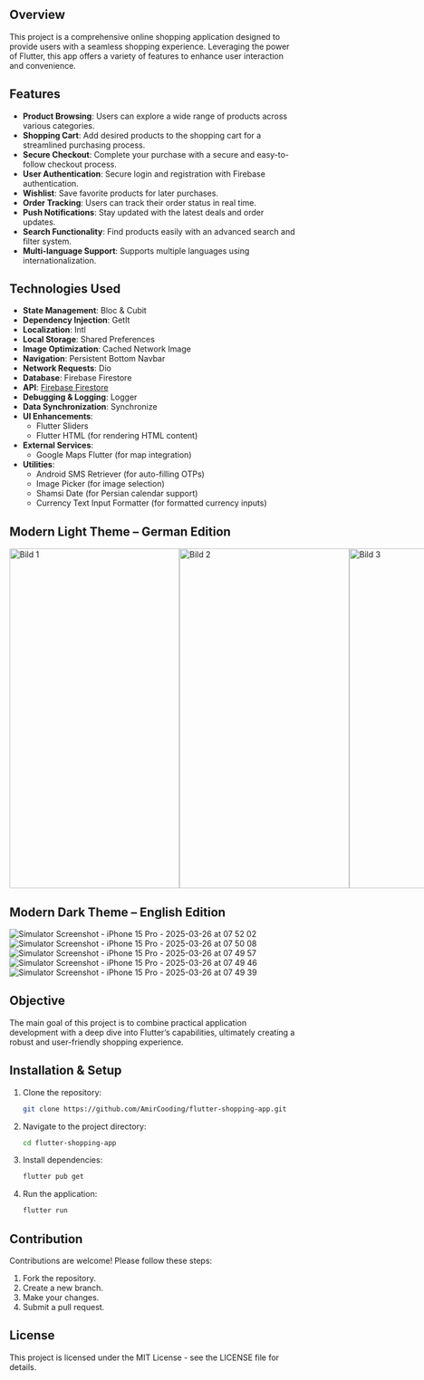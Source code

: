 

## Overview

This project is a comprehensive online shopping application designed to provide users with a seamless shopping experience. Leveraging the power of Flutter, this app offers a variety of features to enhance user interaction and convenience.

## Features

- **Product Browsing**: Users can explore a wide range of products across various categories.
- **Shopping Cart**: Add desired products to the shopping cart for a streamlined purchasing process.
- **Secure Checkout**: Complete your purchase with a secure and easy-to-follow checkout process.
- **User Authentication**: Secure login and registration with Firebase authentication.
- **Wishlist**: Save favorite products for later purchases.
- **Order Tracking**: Users can track their order status in real time.
- **Push Notifications**: Stay updated with the latest deals and order updates.
- **Search Functionality**: Find products easily with an advanced search and filter system.
- **Multi-language Support**: Supports multiple languages using internationalization.

## Technologies Used

- **State Management**: Bloc & Cubit
- **Dependency Injection**: GetIt
- **Localization**: Intl
- **Local Storage**: Shared Preferences
- **Image Optimization**: Cached Network Image
- **Navigation**: Persistent Bottom Navbar
- **Network Requests**: Dio
- **Database**: Firebase Firestore
- **API**: [Firebase Firestore](https://fakestoreapi.com/)
- **Debugging & Logging**: Logger
- **Data Synchronization**: Synchronize
- **UI Enhancements**:
  - Flutter Sliders
  - Flutter HTML (for rendering HTML content)
- **External Services**:
  - Google Maps Flutter (for map integration)
- **Utilities**:
  - Android SMS Retriever (for auto-filling OTPs)
  - Image Picker (for image selection)
  - Shamsi Date (for Persian calendar support)
  - Currency Text Input Formatter (for formatted currency inputs)


## Modern Light Theme – German Edition

<div style="display: flex; justify-content: space-between; flex-wrap: nowrap;">
  <img src="https://github.com/user-attachments/assets/17042c71-1a04-4a0a-aaa7-6d9ab1e40f80" width="300" height="600" alt="Bild 1">
  <img src="https://github.com/user-attachments/assets/d7407c43-0075-4bee-813e-1b920302d2bb" width="300" height="600" alt="Bild 2">
  <img src="https://github.com/user-attachments/assets/3f397aad-8322-4aa4-b211-aa98857b06a9" width="300" height="600" alt="Bild 3">
  <img src="https://github.com/user-attachments/assets/70af4b73-9f87-4481-a26e-562e034be958" width="300" height="600" alt="Bild 4">
</div>


## Modern Dark Theme – English Edition
![Simulator Screenshot - iPhone 15 Pro - 2025-03-26 at 07 52 02](https://github.com/user-attachments/assets/c16f475d-4415-40a3-8373-ccb3dabd6b36)
![Simulator Screenshot - iPhone 15 Pro - 2025-03-26 at 07 50 08](https://github.com/user-attachments/assets/27d43252-1e98-450c-a2ed-f9c3d989bd5f)
![Simulator Screenshot - iPhone 15 Pro - 2025-03-26 at 07 49 57](https://github.com/user-attachments/assets/e634c271-eeb7-4380-98df-c3990d08abc6)
![Simulator Screenshot - iPhone 15 Pro - 2025-03-26 at 07 49 46](https://github.com/user-attachments/assets/aace9f54-8dae-4683-af8a-cdf11d2f4911)
![Simulator Screenshot - iPhone 15 Pro - 2025-03-26 at 07 49 39](https://github.com/user-attachments/assets/250e8015-429e-4d74-9e2a-51f9121ea6b5)


## Objective

The main goal of this project is to combine practical application development with a deep dive into Flutter’s capabilities, ultimately creating a robust and user-friendly shopping experience.

## Installation & Setup

1. Clone the repository:
   ```sh
   git clone https://github.com/AmirCooding/flutter-shopping-app.git
   ```
2. Navigate to the project directory:
   ```sh
   cd flutter-shopping-app
   ```
3. Install dependencies:
   ```sh
   flutter pub get
   ```
4. Run the application:
   ```sh
   flutter run
   ```

## Contribution

Contributions are welcome! Please follow these steps:

1. Fork the repository.
2. Create a new branch.
3. Make your changes.
4. Submit a pull request.

## License

This project is licensed under the MIT License - see the LICENSE file for details.


